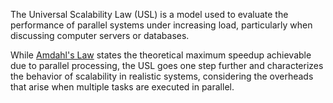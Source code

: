 <script>
	import { base } from '$app/paths';
</script>

The Universal Scalability Law (USL) is a model used to evaluate the performance of parallel
systems under increasing load, particularly when discussing computer servers or databases.

While <a class="link" href="{base}/amdahl-law">Amdahl's Law</a> states the theoretical maximum speedup
achievable due to parallel processing, the USL goes one step further and characterizes the behavior
of scalability in realistic systems, considering the overheads that arise when multiple tasks are
executed in parallel.

